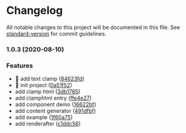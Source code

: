 # Changelog

All notable changes to this project will be documented in this file. See [standard-version](https://github.com/conventional-changelog/standard-version) for commit guidelines.

### 1.0.3 (2020-08-10)

### Features

- :lipstick: add text clamp ([84623fd](https://github.com/AlbertAZ1992/react-simple-clamp/commit/84623fd4ef82944163f2c6cc8488b657c58a2cec))
- :tada: init project ([0a51f52](https://github.com/AlbertAZ1992/react-simple-clamp/commit/0a51f5251163fad01660bfe47da45660378196a2))
- add clamp html ([3db1785](https://github.com/AlbertAZ1992/react-simple-clamp/commit/3db17858eea2bf56a6e4dbcc4447fbf1678c2d79))
- add clamphtml entry ([ffe4e27](https://github.com/AlbertAZ1992/react-simple-clamp/commit/ffe4e27ecb37db5ef7686370df07c885eb0c06f3))
- add component demo ([16622bf](https://github.com/AlbertAZ1992/react-simple-clamp/commit/16622bf57a3a72b22a3ad1bff15cc6d8c2ad372d))
- add content generator ([491dfbf](https://github.com/AlbertAZ1992/react-simple-clamp/commit/491dfbffff7777cea5db98be30858d74110ff337))
- add example ([1f60a75](https://github.com/AlbertAZ1992/react-simple-clamp/commit/1f60a7547e03c66d5cc6f0200a1d38a7f044b4e8))
- add renderafter ([c1ddc56](https://github.com/AlbertAZ1992/react-simple-clamp/commit/c1ddc56b4ca2c4ba0ada0958cca655e685412a41))
